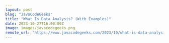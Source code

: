 ```yaml
---
layout: post
blog: "JavaCodeGeeks"
title: "What Is Data Analysis? (With Examples)"
date: 2023-10-27T16:00:00Z
image: images/javacodegeeks.png
remote_url: "https://www.javacodegeeks.com/2023/10/what-is-data-analysis-with-examples.html"
---
```

